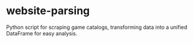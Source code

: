 # website-parsing
Python script for scraping game catalogs, transforming data into a unified DataFrame for easy analysis.
